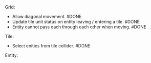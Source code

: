 Grid:
- Allow diagonal movement. #DONE
- Update tile unit status on entity leaving / entering a tile. #DONE
- Entity cannot pass each through each other when moving. #DONE

Tile:
- Select enities from tile collider. #DONE

Entity:
